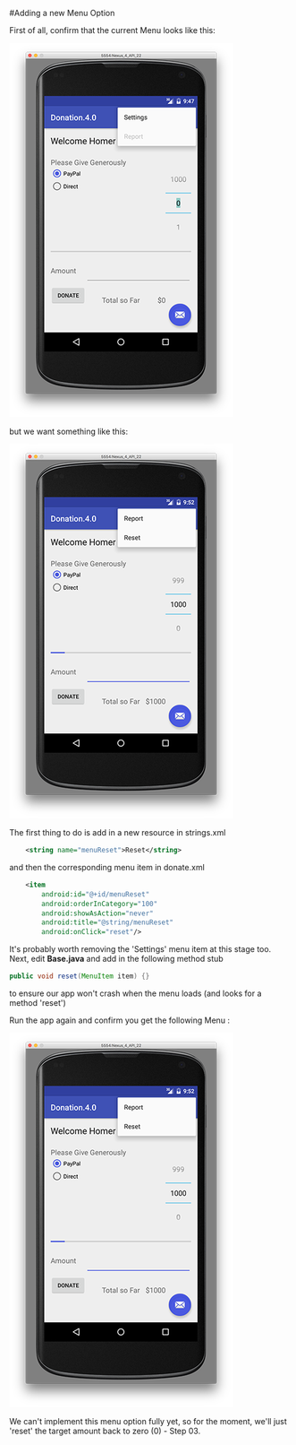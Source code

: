 #Adding a new Menu Option

First of all, confirm that the current Menu looks like this:

![](../img/lab5s201.png)

but we want something like this:

![](../img/lab5s202.png)

The first thing to do is add in a new resource in strings.xml

~~~xml
 	<string name="menuReset">Reset</string>
~~~

and then the corresponding menu item in donate.xml

~~~xml
 	<item
        android:id="@+id/menuReset"
        android:orderInCategory="100"
        android:showAsAction="never"
        android:title="@string/menuReset"
        android:onClick="reset"/> 
~~~

It's probably worth removing the 'Settings' menu item at this stage too. Next, edit <b>Base.java</b> and add in the following method stub

~~~java
public void reset(MenuItem item) {}
~~~

to ensure our app won't crash when the menu loads (and looks for a method 'reset')

Run the app again and confirm you get the following Menu :

![](../img/lab5s202.png)

We can't implement this menu option fully yet, so for the moment, we'll just 'reset' the target amount back to zero (0) - Step 03.


